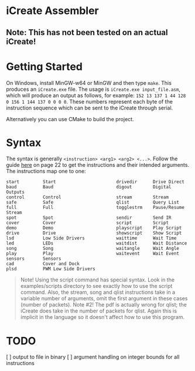 iCreate Assembler
=================

## Note: This has not been tested on an actual iCreate!

# Getting Started
On Windows, install MinGW-w64 or MinGW and then type `make`. This produces an `iCreate.exe`
file. The usage is `iCreate.exe input_file.asm`, which will produce an output as follows,
for example: `152 13 137 1 44 128 0 156 1 144 137 0 0 0 0`. These numbers represent each
byte of the instruction sequence which can be sent to the iCreate through serial.

Alternatively you can use CMake to build the project.

# Syntax
The syntax is generally `<instruction> <arg1> <arg2> <...>`. Follow the guide
[here](http://www.irobot.com/filelibrary/pdfs/hrd/create/Create%20Open%20Interface_v2.pdf)
on page 22 to get the instructions and their intended arguments. The instructions
map one to one:

```
start         Start                       drivedir      Drive Direct
baud          Baud                        digout        Digital Outputs
control       Control                     stream        Stream
safe          Safe                        qlist         Query List
full          Full                        togglestrm    Pause/Resume Stream
spot          Spot                        sendir        Send IR
cover         Cover                       script        Script
demo          Demo                        playscript    Play Script
drive         Drive                       showscript    Show Script
lsd           Low Side Drivers            waittime      Wait Time
led           LEDs                        waitdist      Wait Distance
song          Song                        waitangle     Wait Angle
play          Play                        waitevent     Wait Event
sensors       Sensors
cad           Cover and Dock
plsd          PWM Low Side Drivers
```

> Note! Using the script command has special syntax. Look in the examples/scripts directory
> to see exactly how to use the script command. Also, the stream, song and qlist instructions
> take in a variable number of arguments, omit the first argument in these cases (number of
> packets).
> Note #2! The pdf is actually wrong for qlist; the iCreate does take in the number of packets
> for qlist. Again this is implicit in the language so it doesn't affect how to use this program.

# TODO
[ ] output to file in binary
[ ] argument handling on integer bounds for all instructions

